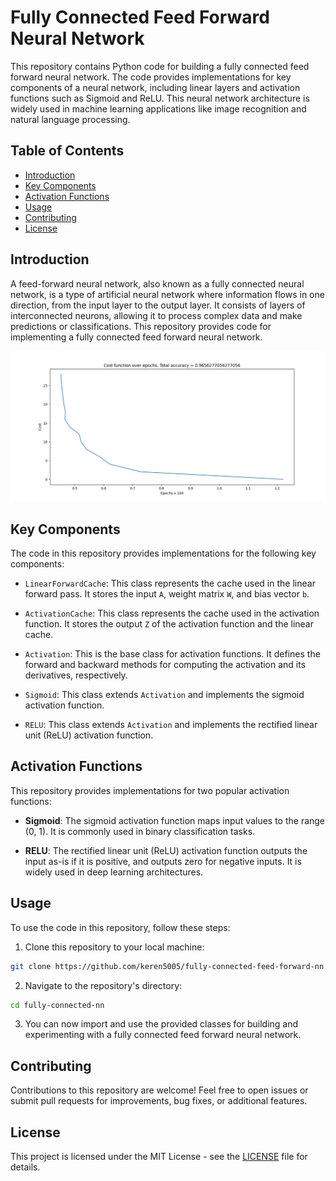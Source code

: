 # Fully Connected Feed Forward Neural Network

This repository contains Python code for building a fully connected feed forward neural network. The code provides implementations for key components of a neural network, including linear layers and activation functions such as Sigmoid and ReLU. This neural network architecture is widely used in machine learning applications like image recognition and natural language processing.

## Table of Contents

- [Introduction](#introduction)
- [Key Components](#key-components)
- [Activation Functions](#activation-functions)
- [Usage](#usage)
- [Contributing](#contributing)
- [License](#license)

## Introduction

A feed-forward neural network, also known as a fully connected neural network, is a type of artificial neural network where information flows in one direction, from the input layer to the output layer. It consists of layers of interconnected neurons, allowing it to process complex data and make predictions or classifications. This repository provides code for implementing a fully connected feed forward neural network.

![results](./Figure_2.png)

## Key Components

The code in this repository provides implementations for the following key components:

- `LinearForwardCache`: This class represents the cache used in the linear forward pass. It stores the input `A`, weight matrix `W`, and bias vector `b`.

- `ActivationCache`: This class represents the cache used in the activation function. It stores the output `Z` of the activation function and the linear cache.

- `Activation`: This is the base class for activation functions. It defines the forward and backward methods for computing the activation and its derivatives, respectively.

- `Sigmoid`: This class extends `Activation` and implements the sigmoid activation function.

- `RELU`: This class extends `Activation` and implements the rectified linear unit (ReLU) activation function.

## Activation Functions

This repository provides implementations for two popular activation functions:

- **Sigmoid**: The sigmoid activation function maps input values to the range (0, 1). It is commonly used in binary classification tasks.

- **RELU**: The rectified linear unit (ReLU) activation function outputs the input as-is if it is positive, and outputs zero for negative inputs. It is widely used in deep learning architectures.

## Usage

To use the code in this repository, follow these steps:

1. Clone this repository to your local machine:

```sh
git clone https://github.com/keren5005/fully-connected-feed-forward-nn.git
```

2. Navigate to the repository's directory:

```sh
cd fully-connected-nn
```


3. You can now import and use the provided classes for building and experimenting with a fully connected feed forward neural network.

## Contributing

Contributions to this repository are welcome! Feel free to open issues or submit pull requests for improvements, bug fixes, or additional features.

## License

This project is licensed under the MIT License - see the [LICENSE](LICENSE) file for details.
